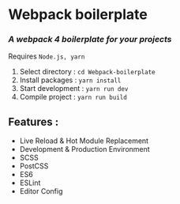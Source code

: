 # Webpack boilerplate

### *A webpack 4 boilerplate for your projects*

Requires  `Node.js, yarn`

1. Select directory :  `cd Webpack-boilerplate`
3. Install packages :  `yarn install`
4. Start development :  `yarn run dev`
5. Compile project :  `yarn run build`

## Features :

-   Live Reload & Hot Module Replacement
-   Development & Production Environment
-   SCSS
-   PostCSS
-   ES6
-   ESLint
-   Editor Config
